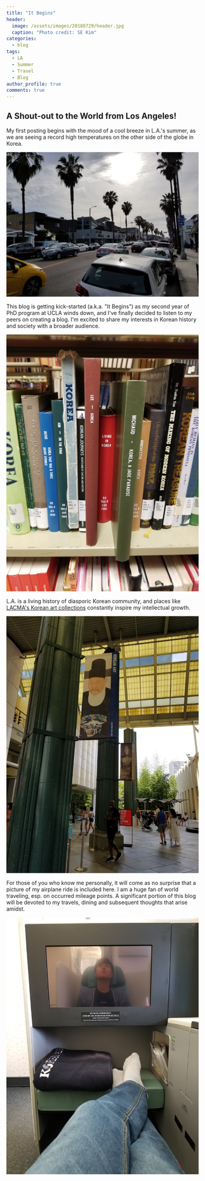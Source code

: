```yaml
---
title: "It Begins"
header:
  image: /assets/images/20180729/header.jpg
  caption: "Photo credit: SE Kim"
categories:
  - blog
tags:
  - LA
  - Summer
  - Travel
  - Blog
author_profile: true
comments: true
---
```



## A Shout-out to the World from Los Angeles!
My first posting begins with the mood of a cool breeze in L.A.'s summer, as we are seeing a record high temperatures on the other side of the globe in Korea.

![image1](/assets/images/20180729/1.jpg)

This blog is getting kick-started (a.k.a. "It Begins") as my second year of PhD program at UCLA winds down, and I've finally decided to listen to my peers on creating a blog. I'm excited to share my interests in Korean history and society with a broader audience.

![image2](/assets/images/20180729/2.jpg)

L.A. is a living history of diasporic Korean community, and places like [LACMA's Korean art collections](http://www.lacma.org/art/collection/korean-art) constantly inspire my intellectual growth.

![image3](/assets/images/20180729/3.jpg)

For those of you who know me personally, it will come as no surprise that a picture of my airplane ride is included here. I am a huge fan of world traveling, esp. on occurred mileage points. A significant portion of this blog will be devoted to my travels, dining and subsequent thoughts that arise amidst.

![image4](/assets/images/20180729/4.jpg)
